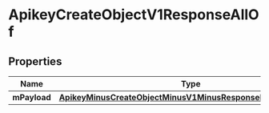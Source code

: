
# ApikeyCreateObjectV1ResponseAllOf

## Properties
Name | Type | Description | Notes
------------ | ------------- | ------------- | -------------
**mPayload** | [**ApikeyMinusCreateObjectMinusV1MinusResponseMinusMPayload**](ApikeyMinusCreateObjectMinusV1MinusResponseMinusMPayload.md) |  | 



